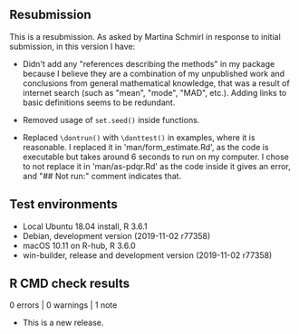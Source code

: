 ## Resubmission

This is a resubmission. As asked by Martina Schmirl in response to initial submission, in this version I have:

* Didn't add any "references describing the methods" in my package because I believe they are a combination of my unpublished work and conclusions from general mathematical knowledge, that was a result of internet search (such as "mean", "mode", "MAD", etc.). Adding links to basic definitions seems to be redundant.

* Removed usage of `set.seed()` inside functions.

* Replaced `\dontrun()` with `\donttest()` in examples, where it is reasonable. I replaced it in 'man/form_estimate.Rd', as the code is executable but takes around 6 seconds to run on my computer. I chose to not replace it in 'man/as-pdqr.Rd' as the code inside it gives an error, and "## Not run:" comment indicates that.

## Test environments

* Local Ubuntu 18.04 install, R 3.6.1
* Debian, development version (2019-11-02 r77358)
* macOS 10.11 on R-hub, R 3.6.0
* win-builder, release and development version (2019-11-02 r77358)

## R CMD check results

0 errors | 0 warnings | 1 note

* This is a new release.
